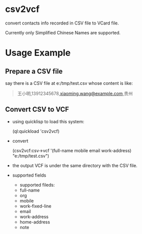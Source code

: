 csv2vcf
=======

convert contacts info recorded in CSV file to VCard file.

Currently only Simplified Chinese Names are supported.

Usage Example
=============

Prepare a CSV file
------------------

say there is a CSV file at e:/tmp/test.csv whose content is like:

>王小明,13912345678,xiaoming.wang@example.com,贵州

Convert CSV to VCF
------------------

+ using quicklisp to load this system:

    (ql:quickload 'csv2vcf)

+ convert

    (csv2vcf:csv->vcf '(full-name mobile email work-address) "e:/tmp/test.csv")

+ the output VCF is under the same directory with the CSV file.

+ supported fields

    * supported fileds:
    * full-name
    * org
    * mobile
    * work-fixed-line
    * email
    * work-address
    * home-address
    * note
